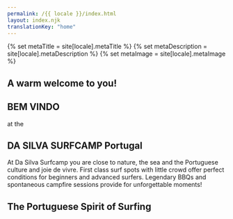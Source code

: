 ```yaml
---
permalink: /{{ locale }}/index.html
layout: index.njk
translationKey: "home"
---
```



{% set metaTitle = site[locale].metaTitle %}
{% set metaDescription = site[locale].metaDescription %}
{% set metaImage = site[locale].metaImage %}

<section>

## A warm welcome to you!

# BEM VINDO

at the

## DA SILVA SURFCAMP Portugal

At Da Silva Surfcamp you are close to nature, the sea and the Portuguese culture and joie de vivre. First class surf spots with little crowd offer perfect conditions for beginners and advanced surfers. Legendary BBQs and spontaneous campfire sessions provide for unforgettable moments!

## The Portuguese Spirit of Surfing
</section>

